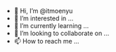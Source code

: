 - 👋 Hi, I’m @itmoenyu
- 👀 I’m interested in ...
- 🌱 I’m currently learning ...
- 💞️ I’m looking to collaborate on ...
- 📫 How to reach me ...

<!---
itmoenyu/itmoenyu is a ✨ special ✨ repository because its `README.md` (this file) appears on your GitHub profile.
You can click the Preview link to take a look at your changes.
--->
